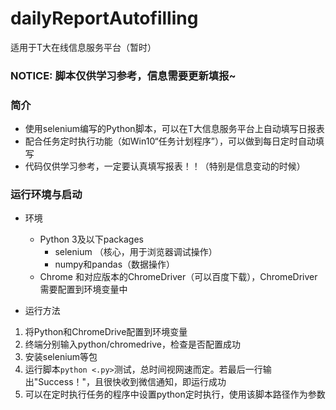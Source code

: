 # dailyReportAutofilling
适用于T大在线信息服务平台（暂时）

### **NOTICE: 脚本仅供学习参考，信息需要更新填报~**

### 简介
- 使用selenium编写的Python脚本，可以在T大信息服务平台上自动填写日报表
- 配合任务定时执行功能（如Win10“任务计划程序”），可以做到每日定时自动填写
- 代码仅供学习参考，一定要认真填写报表！！（特别是信息变动的时候）

### 运行环境与启动
- 环境
  - Python 3及以下packages
    - selenium （核心，用于浏览器调试操作）
    - numpy和pandas（数据操作）
  - Chrome 和对应版本的ChromeDriver（可以百度下载），ChromeDriver需要配置到环境变量中
  
  
 - 运行方法
 1. 将Python和ChromeDrive配置到环境变量
 2. 终端分别输入python/chromedrive，检查是否配置成功
 3. 安装selenium等包
 4. 运行脚本`python <.py>`测试，总时间视网速而定。若最后一行输出"Success！"，且很快收到微信通知，即运行成功
 5. 可以在定时执行任务的程序中设置python定时执行，使用该脚本路径作为参数
 
